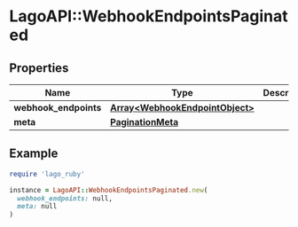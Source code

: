 # LagoAPI::WebhookEndpointsPaginated

## Properties

| Name | Type | Description | Notes |
| ---- | ---- | ----------- | ----- |
| **webhook_endpoints** | [**Array&lt;WebhookEndpointObject&gt;**](WebhookEndpointObject.md) |  |  |
| **meta** | [**PaginationMeta**](PaginationMeta.md) |  |  |

## Example

```ruby
require 'lago_ruby'

instance = LagoAPI::WebhookEndpointsPaginated.new(
  webhook_endpoints: null,
  meta: null
)
```

